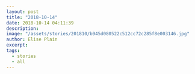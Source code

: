 ```yaml
---
layout: post
title: "2018-10-14"
date: 2018-10-14 04:11:39
description: 
image: "/assets/stories/201810/b945d080522c512cc72c285f8e003146.jpg"
author: Elise Plain
excerpt: 
tags: 
  - stories
  - all
---
```



<p></p>
